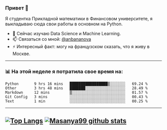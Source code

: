 ### Привет 👋

Я студентка Прикладной математики в Финансовом университете, я выкладываю сюда свои работы в основном на Python.

- 🌱 Cейчас изучаю Data Science и Machine Learning.
- 📫 Связаться со мной: [@anbananova][telegram]
- ⚡ Интересный факт: могу на французском сказать, что я живу в Москве.
---


### 📊 На этой неделе я потратила свое время на:
<!--START_SECTION:waka-->
```text
Python       9 hrs 16 mins   █████████████████▒░░░░░░░   69.24 % 
Other        3 hrs 48 mins   ███████░░░░░░░░░░░░░░░░░░   28.49 % 
Markdown     12 mins         ▒░░░░░░░░░░░░░░░░░░░░░░░░   01.57 % 
Git Config   3 mins          ░░░░░░░░░░░░░░░░░░░░░░░░░   00.43 % 
Text         1 min           ░░░░░░░░░░░░░░░░░░░░░░░░░   00.25 % 
```
<!--END_SECTION:waka-->
---
[![Top Langs](https://github-readme-stats.vercel.app/api/top-langs/?username=masanya99&hide=TeX)](https://github.com/masanya99/github-readme-stats)
[![Masanya99 github stats](https://github-readme-stats.vercel.app/api?username=masanya99)](https://github.com/masanya99/github-readme-stats)
---
[telegram]: https://t.me/anbananova
